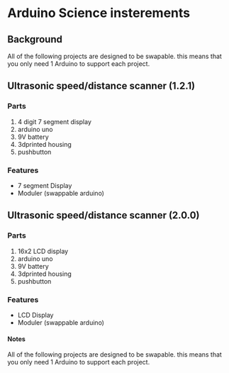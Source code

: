 # Arduino Science insterements  
## Background
All of the following projects are designed to be swapable. this means that you only need 1 Arduino to support each project.

## Ultrasonic speed/distance scanner (1.2.1)
### Parts

1. 4 digit 7 segment display 
2. arduino uno
3. 9V battery
4. 3dprinted housing
5. pushbutton

### Features
* 7 segment Display
* Moduler (swappable arduino)

## Ultrasonic speed/distance scanner (2.0.0)
### Parts

1. 16x2 LCD display
2. arduino uno
3. 9V battery
4. 3dprinted housing
5. pushbutton

### Features
* LCD Display
* Moduler (swappable arduino)


#### Notes
All of the following projects are designed to be swapable. this means that you only need 1 Arduino to support each project.
